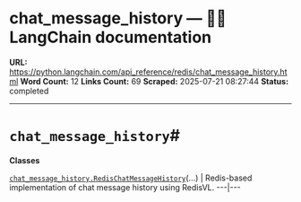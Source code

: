 # chat_message_history — 🦜🔗 LangChain  documentation

**URL:** https://python.langchain.com/api_reference/redis/chat_message_history.html
**Word Count:** 12
**Links Count:** 69
**Scraped:** 2025-07-21 08:27:44
**Status:** completed

---

# `chat_message_history`\#

**Classes**

[`chat_message_history.RedisChatMessageHistory`](https://python.langchain.com/api_reference/redis/chat_message_history/langchain_redis.chat_message_history.RedisChatMessageHistory.html#langchain_redis.chat_message_history.RedisChatMessageHistory "langchain_redis.chat_message_history.RedisChatMessageHistory")\(...\) | Redis-based implementation of chat message history using RedisVL.   ---|---